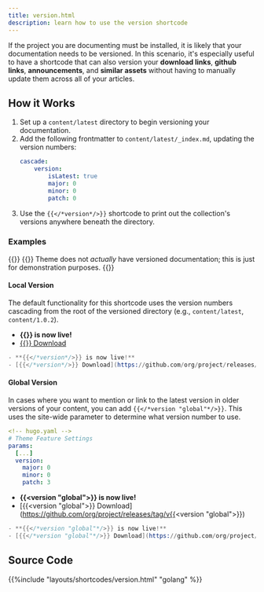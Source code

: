 ```yaml
---
title: version.html
description: learn how to use the version shortcode
---
```


If the project you are documenting must be installed, it is likely that your documentation needs to be versioned. In this scenario, it's especially useful to have a shortcode that can also version your **download links**, **github links**, **announcements**, and **similar assets** without having to manually update them across all of your articles. 

## How it Works

1. Set up a `content/latest` directory to begin versioning your documentation.
2. Add the following frontmatter to `content/latest/_index.md`, updating the version numbers:
   ```yaml
   cascade:
       version:
           isLatest: true
           major: 0
           minor: 0 
           patch: 0
   ```
3. Use the `{{</*version*/>}}` shortcode to print out the collection's versions anywhere beneath the directory.

### Examples 

{{<notice note>}}
{{<prod>}} Theme does not _actually_ have versioned documentation; this is just for demonstration purposes. 
{{</notice>}}

#### Local Version 

The default functionality for this shortcode uses the version numbers cascading from the root of the versioned directory (e.g., `content/latest`, `content/1.0.2`). 

- **{{<version>}} is now live!**
- [{{<version>}} Download](https://github.com/org/project/releases/tag/v{{<version>}})

```s
- **{{</*version*/>}} is now live!**
- [{{</*version*/>}} Download](https://github.com/org/project/releases/tag/v{{</*version*/>}})
```

#### Global Version 

In cases where you want to mention or link to the latest version in older versions of your content, you can add `{{</*version "global"*/>}}`. This uses the site-wide parameter to determine what version number to use.

```yaml
<!-- hugo.yaml -->
# Theme Feature Settings
params: 
  [...]
  version: 
    major: 0
    minor: 0
    patch: 3
```

- **{{<version "global">}} is now live!**
- [{{<version "global">}} Download](https://github.com/org/project/releases/tag/v{{<version "global">}})

```s
- **{{</*version "global"*/>}} is now live!**
- [{{</*version "global"*/>}} Download](https://github.com/org/project/releases/tag/v{{</*version "global"*/>}})
```

## Source Code 

{{%include "layouts/shortcodes/version.html" "golang" %}}
